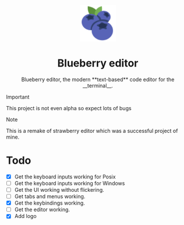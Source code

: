 <p align="center">
    <img src="./assets/blueberry.svg" alt="blueberry editor" width="100"/>
</p>
<h1 align="center">Blueberry editor</h1>

<p align="center">Blueberry editor, the modern **text-based** code editor for the __terminal__.</p>

> [!IMPORTANT]  
> This project is not even alpha so expect lots of bugs

> [!NOTE]  
> This is a remake of strawberry editor which was a successful project of mine.

# Todo
- [x] Get the keyboard inputs working for Posix
- [ ] Get the keyboard inputs working for Windows
- [ ] Get the UI working without flickering.
- [ ] Get tabs and menus working.
- [x] Get the keybindings working.
- [ ] Get the editor working.
- [x] Add logo